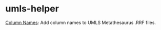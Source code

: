 

# umls-helper

[Column Names](https://github.com/davidanderson3/umls-helper/tree/main/umls-column-names): Add column names to UMLS Metathesaurus .RRF files.

